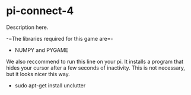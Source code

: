 # pi-connect-4
Description here.

-=The libraries required for this game are=-
 * NUMPY and PYGAME

We also reccommend to run this line on your pi. 
It installs a program that hides your cursor after a few seconds of inactivity.
This is not necessary, but it looks nicer this way.
* sudo apt-get install unclutter
